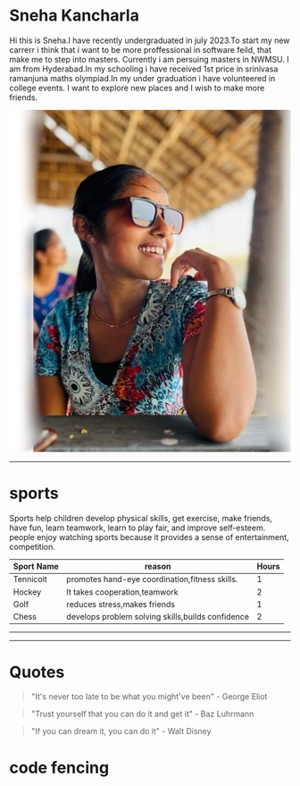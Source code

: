 # Sneha Kancharla
Hi this is Sneha.I have recently undergraduated in july 2023.To start my new carrerr i think that i want to be more proffessional in  software feild, that make me to step into masters. Currently i am persuing masters in NWMSU. I am from Hyderabad.In my schooling i have received 1st price in srinivasa ramanjuna maths olympiad.In my under graduation i have volunteered in college events. I want to explore new places and I wish to make more friends.

![myimage](images/my_image.jpeg)

****
# sports
Sports help children develop physical skills, get exercise, make friends, have fun, learn teamwork, learn to play fair, and improve self-esteem. people enjoy watching sports because it provides a sense of entertainment, competition.

|Sport Name|reason|Hours|
|----------|------|-----|
|Tennicoit| promotes hand-eye coordination,fitness skills.|1|
|Hockey|It takes cooperation,teamwork |2|
|Golf|reduces stress,makes friends|1|
|Chess|develops problem solving skills,builds confidence|2|

****
****

# Quotes

>"It's never too late to be what you might've been" - George Eliot

>"Trust yourself that you can do it and get it" - Baz Luhrmann

>"If you can dream it, you can do it" - Walt Disney

# code fencing



